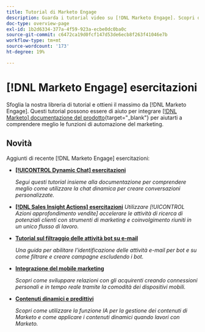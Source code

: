 ```yaml
---
title: Tutorial di Marketo Engage
description: Guarda i tutorial video su [!DNL Marketo Engage]. Scopri di più su cone utilizzare le funzionalità di automazione marketing e altro ancora.
doc-type: overview-page
exl-id: 1b2d6334-377a-4f59-923a-ecbe0dc0ba0c
source-git-commit: c6472ca19d0fcf147d53de6ecb8f263f41046e7b
workflow-type: tm+mt
source-wordcount: '173'
ht-degree: 19%

---
```


# [!DNL Marketo Engage] esercitazioni

Sfoglia la nostra libreria di tutorial e ottieni il massimo da [!DNL Marketo Engage]. Questi tutorial possono essere di aiuto per integrare [[!DNL Marketo] documentazione del prodotto](https://experienceleague.adobe.com/docs/marketo/using/home.html){target="_blank"} per aiutarti a comprendere meglio le funzioni di automazione del marketing.

<div id="whats-new-section">

## Novità

Aggiunti di recente [!DNL Marketo Engage] esercitazioni:

* **[[!UICONTROL Dynamic Chat]  esercitazioni](dynamic-chat/dynamic-chat-overview.md)**

   _Segui questi tutorial insieme alla documentazione per comprendere meglio come utilizzare la chat dinamica per creare conversazioni personalizzate._

* **[[!DNL Sales Insight Actions] esercitazioni](/help/sales-insight-actions/overview.md)**
   _Utilizzare [!UICONTROL Azioni approfondimento vendite] accelerare le attività di ricerca di potenziali clienti con strumenti di marketing e coinvolgimento riuniti in un unico flusso di lavoro._

* **[Tutorial sul filtraggio delle attività bot su e-mail](filtering-email-bot-activities/setup.md)**

   _Una guida per abilitare l’identificazione delle attività e-mail per bot e su come filtrare e creare campagne escludendo i bot._

* **[Integrazione del mobile marketing](cross-channel-marketing/mobile-marketing-learn.md)**

   _Scopri come sviluppare relazioni con gli acquirenti creando connessioni personali e in tempo reale tramite la comodità dei dispositivi mobili._

* **[Contenuti dinamici e predittivi](email-marketing/dynamic-and-predictive-content-learn.md)**

   _Scopri come utilizzare la funzione IA per la gestione dei contenuti di Marketo e come applicare i contenuti dinamici quando lavori con Marketo._

</div>
<div id="recs-overview-body-1"></div>
<div id="recs-overview-body-2"></div>
<div id="recs-overview-body-3"></div>
<div id="recs-overview-body-4"></div>
<div id="recs-overview-body-5"></div>
<div id="recs-overview-body-6"></div>
